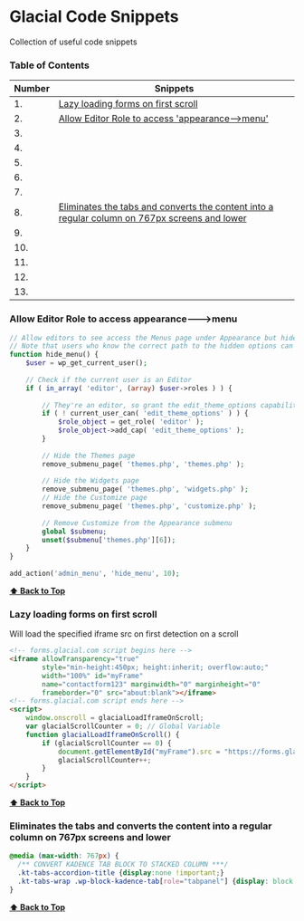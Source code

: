 # Glacial Code Snippets

Collection of useful code snippets

### Table of Contents
| Number | Snippets |
|------- | --------- |
|1. | [Lazy loading forms on first scroll](#Lazy-loading-forms-on-first-scroll) |
|2. | [Allow Editor Role to access 'appearance-->menu'](#Allow-Editor-Role-to-access-appearance---menu) |
|3. |
|4. |
|5. |
|6. |
|7. |
|8. | [Eliminates the tabs and converts the content into a regular column on 767px screens and lower](#Eliminates-the-tabs-and-converts-the-content-into-a-regular-column-on-767px-screens-and-lower) |
|9. |
|10. |
|11. |
|12. |
|13. |

### Allow Editor Role to access appearance--->menu
```php
// Allow editors to see access the Menus page under Appearance but hide other options
// Note that users who know the correct path to the hidden options can still access them
function hide_menu() {
 	$user = wp_get_current_user();
	
	// Check if the current user is an Editor
	if ( in_array( 'editor', (array) $user->roles ) ) {
		
		// They're an editor, so grant the edit_theme_options capability if they don't have it
		if ( ! current_user_can( 'edit_theme_options' ) ) {
			$role_object = get_role( 'editor' );
			$role_object->add_cap( 'edit_theme_options' );
		}
		
		// Hide the Themes page
	    remove_submenu_page( 'themes.php', 'themes.php' );
 
	    // Hide the Widgets page
	    remove_submenu_page( 'themes.php', 'widgets.php' );
	    // Hide the Customize page
	    remove_submenu_page( 'themes.php', 'customize.php' );
 
	    // Remove Customize from the Appearance submenu
	    global $submenu;
	    unset($submenu['themes.php'][6]);
	}
}
 
add_action('admin_menu', 'hide_menu', 10);
```
**[⬆ Back to Top](#table-of-contents)**


### Lazy loading forms on first scroll
Will load the specified iframe src on first detection on a scroll
```html
<!-- forms.glacial.com script begins here -->
<iframe allowTransparency="true" 
        style="min-height:450px; height:inherit; overflow:auto;" 
        width="100%" id="myFrame"
        name="contactform123" marginwidth="0" marginheight="0" 
        frameborder="0" src="about:blank"></iframe>
<!-- forms.glacial.com script ends here -->
<script>
    window.onscroll = glacialLoadIframeOnScroll;
    var glacialScrollCounter = 0; // Global Variable
    function glacialLoadIframeOnScroll() {
        if (glacialScrollCounter == 0) {
            document.getElementById("myFrame").src = "https://forms.glacial.com/my-contact-form-FORMIDNUMBER.html";
            glacialScrollCounter++;
        }
    }
</script>
```

**[⬆ Back to Top](#table-of-contents)**

### Eliminates the tabs and converts the content into a regular column on 767px screens and lower
```css
@media (max-width: 767px) {
  /** CONVERT KADENCE TAB BLOCK TO STACKED COLUMN ***/
  .kt-tabs-accordion-title {display:none !important;}
  .kt-tabs-wrap .wp-block-kadence-tab[role="tabpanel"] {display: block !important;}
}
```

**[⬆ Back to Top](#table-of-contents)**